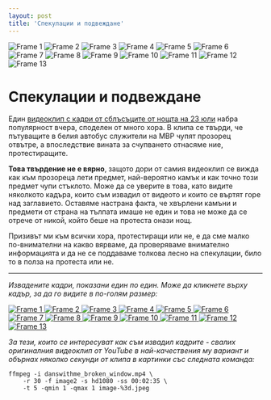 ```yaml
---
layout: post
title: 'Спекулации и подвеждане'
---
```


<div id="images" class="slideshow" data-frame-duration="200" style="margin: 0 0 40px 0;">
	<img src="../../../images/2013-07-28-danswithme-broken-window/image-1-small.jpeg" alt="Frame 1" />
	<img src="../../../images/2013-07-28-danswithme-broken-window/image-2-small.jpeg" alt="Frame 2" />
	<img src="../../../images/2013-07-28-danswithme-broken-window/image-3-small.jpeg" alt="Frame 3" />
	<img src="../../../images/2013-07-28-danswithme-broken-window/image-4-small.jpeg" alt="Frame 4" />
	<img src="../../../images/2013-07-28-danswithme-broken-window/image-5-small.jpeg" alt="Frame 5" />
	<img src="../../../images/2013-07-28-danswithme-broken-window/image-6-small.jpeg" alt="Frame 6" />
	<img src="../../../images/2013-07-28-danswithme-broken-window/image-7-small.jpeg" alt="Frame 7" />
	<img src="../../../images/2013-07-28-danswithme-broken-window/image-8-small.jpeg" alt="Frame 8" />
	<img src="../../../images/2013-07-28-danswithme-broken-window/image-9-small.jpeg" alt="Frame 9" />
	<img src="../../../images/2013-07-28-danswithme-broken-window/image-10-small.jpeg" alt="Frame 10" />
	<img src="../../../images/2013-07-28-danswithme-broken-window/image-11-small.jpeg" alt="Frame 11" />
	<img src="../../../images/2013-07-28-danswithme-broken-window/image-12-small.jpeg" alt="Frame 12" />
	<img src="../../../images/2013-07-28-danswithme-broken-window/image-13-small.jpeg" alt="Frame 13" />
</div>

# Спекулации и подвеждане

Един [видеоклип с кадри от сблъсъците от нощта на 23 юли](http://www.youtube.com/watch?v=tAjD7ow7bPQ) набра популярност вчера, споделен от много хора. В клипа се твърди, че пътуващите в белия автобус служители на МВР чупят прозорец отвътре, а впоследствие вината за счупването отнасяме ние, протестиращите.

**Това твърдение не е вярно**, защото дори от самия видеоклип се вижда как към прозореца лети предмет, най-вероятно камък и как точно този предмет чупи стъклото. Може да се уверите в това, като видите няколкото кадъра, които съм извадил от видеото и които се въртят горе над заглавието. Оставяме настрана факта, че хвърлени камъни и предмети от страна на тълпата имаше не един и това не може да се отрече от никой, който беше на протеста онази нощ.

Призивът ми към всички хора, протестиращи или не, е да сме малко по-внимателни на какво вярваме, да проверяваме внимателно информацията и да не се поддаваме толкова лесно на спекулации, било то в полза на протеста или не.

---

<em>Извадените кадри, показани един по един. Може да кликнете върху кадър, за да го видите в по-голям размер:</em>

<a href="../../../images/2013-07-28-danswithme-broken-window/image-1.jpeg" title="Вижте кадър 1 в по-голям размер">
	<img src="../../../images/2013-07-28-danswithme-broken-window/image-1-small.jpeg" alt="Frame 1" />
</a>
<a href="../../../images/2013-07-28-danswithme-broken-window/image-2.jpeg" title="Вижте кадър 2 в по-голям размер">
	<img src="../../../images/2013-07-28-danswithme-broken-window/image-2-small.jpeg" alt="Frame 2" />
</a>
<a href="../../../images/2013-07-28-danswithme-broken-window/image-3.jpeg" title="Вижте кадър 3 в по-голям размер">
	<img src="../../../images/2013-07-28-danswithme-broken-window/image-3-small.jpeg" alt="Frame 3" />
</a>
<a href="../../../images/2013-07-28-danswithme-broken-window/image-4.jpeg" title="Вижте кадър 4 в по-голям размер">
	<img src="../../../images/2013-07-28-danswithme-broken-window/image-4-small.jpeg" alt="Frame 4" />
</a>
<a href="../../../images/2013-07-28-danswithme-broken-window/image-5.jpeg" title="Вижте кадър 5 в по-голям размер">
	<img src="../../../images/2013-07-28-danswithme-broken-window/image-5-small.jpeg" alt="Frame 5" />
</a>
<a href="../../../images/2013-07-28-danswithme-broken-window/image-6.jpeg" title="Вижте кадър 6 в по-голям размер">
	<img src="../../../images/2013-07-28-danswithme-broken-window/image-6-small.jpeg" alt="Frame 6" />
</a>
<a href="../../../images/2013-07-28-danswithme-broken-window/image-7.jpeg" title="Вижте кадър 7 в по-голям размер">
	<img src="../../../images/2013-07-28-danswithme-broken-window/image-7-small.jpeg" alt="Frame 7" />
</a>
<a href="../../../images/2013-07-28-danswithme-broken-window/image-8.jpeg" title="Вижте кадър 8 в по-голям размер">
	<img src="../../../images/2013-07-28-danswithme-broken-window/image-8-small.jpeg" alt="Frame 8" />
</a>
<a href="../../../images/2013-07-28-danswithme-broken-window/image-9.jpeg" title="Вижте кадър 9 в по-голям размер">
	<img src="../../../images/2013-07-28-danswithme-broken-window/image-9-small.jpeg" alt="Frame 9" />
</a>
<a href="../../../images/2013-07-28-danswithme-broken-window/image-10.jpeg" title="Вижте кадър 10 в по-голям размер">
	<img src="../../../images/2013-07-28-danswithme-broken-window/image-10-small.jpeg" alt="Frame 10" />
</a>
<a href="../../../images/2013-07-28-danswithme-broken-window/image-11.jpeg" title="Вижте кадър 11 в по-голям размер">
	<img src="../../../images/2013-07-28-danswithme-broken-window/image-11-small.jpeg" alt="Frame 11" />
</a>
<a href="../../../images/2013-07-28-danswithme-broken-window/image-12.jpeg" title="Вижте кадър 12 в по-голям размер">
	<img src="../../../images/2013-07-28-danswithme-broken-window/image-12-small.jpeg" alt="Frame 12" />
</a>
<a href="../../../images/2013-07-28-danswithme-broken-window/image-13.jpeg" title="Вижте кадър 13 в по-голям размер">
	<img src="../../../images/2013-07-28-danswithme-broken-window/image-13-small.jpeg" alt="Frame 13" />
</a>

<em>За тези, които се интересуват как съм извадил кадрите - свалих оригиналния видеоклип от YouTube в най-качествения му вариант и обърнах няколко секунди от клипа в картинки със следната команда:</em>

	ffmpeg -i danswithme_broken_window.mp4 \
		-r 30 -f image2 -s hd1080 -ss 00:02:35 \
		-t 5 -qmin 1 -qmax 1 image-%3d.jpeg
